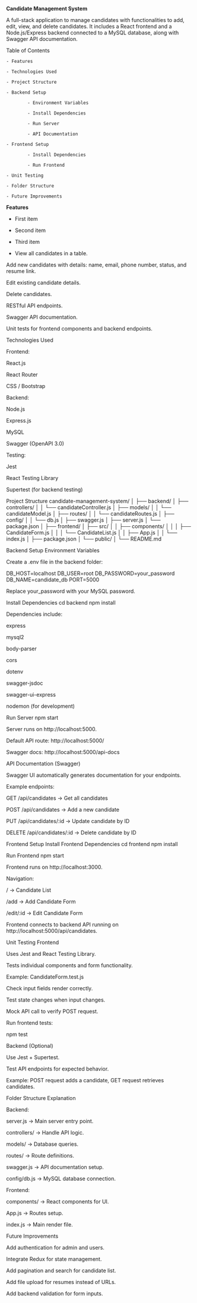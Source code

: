 **Candidate Management System**

A full-stack application to manage candidates with functionalities to add, edit, view, and delete candidates. It includes a React frontend and a Node.js/Express backend connected to a MySQL database, along with Swagger API documentation.

Table of Contents

    - Features
    
    - Technologies Used
    
    - Project Structure
    
    - Backend Setup
    
            - Environment Variables
            
            - Install Dependencies
            
            - Run Server
            
            - API Documentation
    
    - Frontend Setup
    
            - Install Dependencies
            
            - Run Frontend
    
    - Unit Testing
    
    - Folder Structure
    
    - Future Improvements

**Features**
- First item
- Second item
- Third item


- View all candidates in a table.

Add new candidates with details: name, email, phone number, status, and resume link.

Edit existing candidate details.

Delete candidates.

RESTful API endpoints.

Swagger API documentation.

Unit tests for frontend components and backend endpoints.

Technologies Used

Frontend:

React.js

React Router

CSS / Bootstrap

Backend:

Node.js

Express.js

MySQL

Swagger (OpenAPI 3.0)

Testing:

Jest

React Testing Library

Supertest (for backend testing)

Project Structure
candidate-management-system/
│
├── backend/
│   ├── controllers/
│   │   └── candidateController.js
│   ├── models/
│   │   └── candidateModel.js
│   ├── routes/
│   │   └── candidateRoutes.js
│   ├── config/
│   │   └── db.js
│   ├── swagger.js
│   ├── server.js
│   └── package.json
│
├── frontend/
│   ├── src/
│   │   ├── components/
│   │   │   ├── CandidateForm.js
│   │   │   └── CandidateList.js
│   │   ├── App.js
│   │   └── index.js
│   ├── package.json
│   └── public/
│
└── README.md

Backend Setup
Environment Variables

Create a .env file in the backend folder:

DB_HOST=localhost
DB_USER=root
DB_PASSWORD=your_password
DB_NAME=candidate_db
PORT=5000


Replace your_password with your MySQL password.

Install Dependencies
cd backend
npm install


Dependencies include:

express

mysql2

body-parser

cors

dotenv

swagger-jsdoc

swagger-ui-express

nodemon (for development)

Run Server
npm start


Server runs on http://localhost:5000.

Default API route: http://localhost:5000/

Swagger docs: http://localhost:5000/api-docs

API Documentation (Swagger)

Swagger UI automatically generates documentation for your endpoints.

Example endpoints:

GET /api/candidates → Get all candidates

POST /api/candidates → Add a new candidate

PUT /api/candidates/:id → Update candidate by ID

DELETE /api/candidates/:id → Delete candidate by ID

Frontend Setup
Install Frontend Dependencies
cd frontend
npm install

Run Frontend
npm start


Frontend runs on http://localhost:3000.

Navigation:

/ → Candidate List

/add → Add Candidate Form

/edit/:id → Edit Candidate Form

Frontend connects to backend API running on http://localhost:5000/api/candidates.

Unit Testing
Frontend

Uses Jest and React Testing Library.

Tests individual components and form functionality.

Example: CandidateForm.test.js

Check input fields render correctly.

Test state changes when input changes.

Mock API call to verify POST request.

Run frontend tests:

npm test

Backend (Optional)

Use Jest + Supertest.

Test API endpoints for expected behavior.

Example: POST request adds a candidate, GET request retrieves candidates.

Folder Structure Explanation

Backend:

server.js → Main server entry point.

controllers/ → Handle API logic.

models/ → Database queries.

routes/ → Route definitions.

swagger.js → API documentation setup.

config/db.js → MySQL database connection.

Frontend:

components/ → React components for UI.

App.js → Routes setup.

index.js → Main render file.

Future Improvements

Add authentication for admin and users.

Integrate Redux for state management.

Add pagination and search for candidate list.

Add file upload for resumes instead of URLs.

Add backend validation for form inputs.
